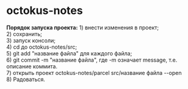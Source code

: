 # octokus-notes
<b>Порядок запуска проекта:</b>
    1) внести изменения в проект; <br>
    2) сохранить; <br>
    3) запуск консоли; <br>
    4) cd до octokus-notes/src; <br>
    5) git add "название файла" для каждого файла; <br>
    6) git commit -m "название файла", где -m означает message, т.е. описание коммита. <br>
    7) открыть проект octokus-notes/parcel src/название файла --open <br>
    8) Радоваться.